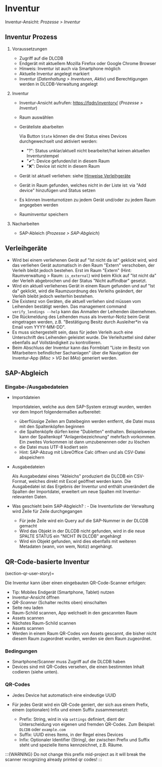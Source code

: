 # Inventur

Inventur-Ansicht: *Prozesse > Inventur*


## Inventur Prozess

1. Voraussetzungen

   - Zugriff auf die DLCDB
   - Endgerät mit aktuellem Mozilla Firefox oder Google Chrome Browser
   - Hinweis: Inventur ist auch via Smartphone möglich
   - Aktuelle Inventur angelegt  markiert
   - Inventur (*Datenhaltung > Inventuren*, *Aktiv*) und Berechtigungen werden in DLCDB-Verwaltung angelegt

1. Inventur

   - Inventur-Ansicht aufrufen: <https://fqdn/inventory/> (*Prozesse > Inventur*)
   - Raum auswählen
   - Geräteliste abarbeiten
   
     Via Button `State` können die drei Status eines Devices durchgewechselt und aktiviert werden:

     - "?": Status unklar/aktuell nicht bearbeitet/hat keinen aktuellen Inventurstempel
     - "✔": Device gefunden/ist in diesem Raum
     - "❌": Device ist nicht in diesem Raum

   - Gerät ist aktuell verliehen: siehe [Hinweise Verleihgeräte](#verleihgerate)
   - Gerät in Raum gefunden, welches nicht in der Liste ist: via "Add device" hinzufügen und Status setzen
   - Es können Inventurnotizen zu jedem Gerät und/oder zu jedem Raum angegeben werden
   - Rauminventur speichern

1. Nacharbeiten

   - SAP-Ableich (*Prozesse > SAP-Abgleich*)


## Verleihgeräte

- Wird bei einem verliehenen Gerät auf "Ist nicht da ist" geklickt wird, wird das verliehen Gerät automatisch in den Raum "Extern" verschoben, der Verleih bleibt jedoch bestehen. Erst im Raum "Extern" (Hint: Raumverwaltung > Raum: `is_external`) wird beim Klick auf "Ist nicht da" der Verleih abgebrochen und der Status "Nicht auffindbar" gesetzt.
- Wird ein aktuell verliehenes Gerät in einem Raum gefunden und auf "Ist da" geklickt, wird die Raumzuordnung des Verleihs geändert, der Verleih bleibt jedoch weiterhin bestehen.
- Die Existenz von Geräten, die aktuell verliehen sind müssen vom Leihenden bestätigt werden. Das management command `verify_lendings --help` kann das Anmailen der Leihenden übernehmen.
- Die Rückmeldung des Leihenden muss als Inventur-Notiz beim Gerät eingetragen werden, z.B. "Bestätigung Besitz durch Ausleiher\*in via Email vom YYYY-MM-DD".
- Es muss sichergestellt sein, dass für jeden Verleih auch eine Unterschrift des Leihenden geleistet wurde. Die Verleihzettel sind daher ebenfalls auf Vollständigkeit zu kontrollieren.
- Beim Abschluss der Inventur kann das Formblatt "Liste im Besitz von Mitarbeitern befindlicher Sachanlagen" über die Navigation der Inventur-App (*Misc > VG bei MAs*) generiert werden.

## SAP-Abgleich

### Eingabe-/Ausgabedateien

- Importdateien

  Importdateien, welche aus dem SAP-System erzeugt wurden, werden vor dem Import folgendermaßen aufbereitet:

  - überflüssige Zeilen am Dateibeginn werden entfernt, die Datei muss mit den Spaltenköpfen beginnen
  - die Spaltenköpfe dürfen keine "Dubletten" enthalten. Beispielsweise kann der Spaltenkopf "Anlagenbezeichnung" mehrfach vorkommen. Ein zweites Vorkommen ist dann umzubenennen oder zu löschen
  - die Datei muss UTF-8 kodiert sein
  - Hint: SAP-Abzug mit LibreOffice Calc öffnen und als CSV-Datei abspeichern

- Ausgabedateien

  Als Ausgabedatei eines "Ableichs" produziert die DLCDB ein CSV-Format, welches direkt mit Excel geöffnet werden kann. Die Ausgabedatei ist das Ergebnis der Inventur und enthält unverändert die Spalten der Importdatei, erweitert um neue Spalten mit Inventur-relevanten Daten.

- Was geschieht beim SAP-Abgleich?
  : - Die Inventurliste der Verwaltung wird Zeile für Zeile durchgegangen
    - Für jede Zeile wird ein Query auf die SAP-Nummer in der DLCDB gemacht
    - Wird das Objekt in der DLCDB nicht gefunden, wird in die neue SPALTE STATUS ein "NICHT IN DLCDB" angehängt
    - Wird ein Objekt gefunden, wird dies ebenfalls mit weiteren Metadaten (wann, von wem, Notiz) angehängt.


## QR-Code-basierte Inventur

(section-qr-user-story)=

Die Inventur kann über einen eingebauten QR-Code-Scanner erfolgen:

- Tip: Mobiles Endgerät (Smartphone, Tablet) nutzen
- Inventur-Ansicht öffnen
- *QR-Scanner* (Schalter rechts oben) einschalten
- Seite neu laden
- Raum-Schild scannen, App welchselt in den gescannten Raum
- Assets scannen
- Nächstes Raum-Schild scannen
- Assets scannen
- Werden in einem Raum QR-Codes von Assets gescannt, die bisher nicht diesem Raum zugeordnet wurden, werden sie dem Raum zugeordnet.

### Bedingungen

- Smartphone/Scanner muss Zugriff auf die DLCDB haben
- Devices sind mit QR-Codes versehen, die einen bestimmten Inhalt codieren (siehe unten).

### QR-Codes

- Jedes Device hat automatisch eine eindeutige UUID
- Für jedes Gerät wird ein QR-Code geniert, der sich aus einem Prefix, einem (optionalen) Infix und einem Suffix zusammensetzt:

  * Prefix: String, wird in via `settings` definiert, dient der Unterscheidung von eigenen und fremden QR-Codes. Zum Beispiel: `DLCDB` oder `example.com`
  * Suffix: UUID eines Items, in der Regel eines Devices
  * Infix: Optionaler Identifier (String), der zwischen Prefix und Suffix steht und spezielle Items kennzeichnet, z.B. Räume.

:::{WARNING}
Do not change this prefix mid-project as it will break the scanner recognizing already printed qr codes!
:::
